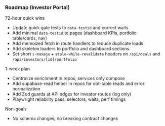 ### Roadmap (Investor Portal)

72-hour quick wins

- Update quick gate tests to `data-testid` and correct waits
- Add minimal `data-testid` to pages (dashboard KPIs, portfolio table/cards, nav)
- Add memoized fetch in route handlers to reduce duplicate loads
- Add skeleton loaders to portfolio and dashboard sections
- Set short `s-maxage` + `stale-while-revalidate` headers on `/api/deals` and `/api/investors/[id]/portfolio`

1-week plan

- Centralize enrichment in repos; services only compose
- Add supabase-read helper in repos for dot-table reads and error normalization
- Add Zod guards at API edges for investor routes (log only)
- Playwright reliability pass: selectors, waits, perf timings

Non-goals

- No schema changes; no breaking contract changes
